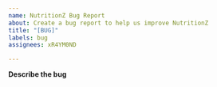 ```yaml
---
name: NutritionZ Bug Report
about: Create a bug report to help us improve NutritionZ
title: "[BUG]"
labels: bug
assignees: xR4YM0ND

---
```


**Describe the bug**
